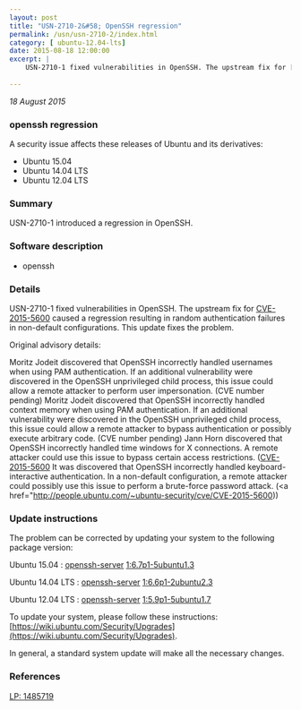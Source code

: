 ```yaml
---
layout: post
title: "USN-2710-2&#58; OpenSSH regression"
permalink: /usn/usn-2710-2/index.html
category: [ ubuntu-12.04-lts]
date: 2015-08-18 12:00:00
excerpt: |
    USN-2710-1 fixed vulnerabilities in OpenSSH. The upstream fix for [CVE-2015-5600](http://people.ubuntu.com/~ubuntu-security/cve/CVE-2015-5600) caused a regression resulting in random authentication failures in non-default configurations. This update fixes the problem.
    
--- 
```

 
 

*18 August 2015*

### openssh regression

A security issue affects these releases of Ubuntu and its derivatives:

* Ubuntu 15.04
* Ubuntu 14.04 LTS
* Ubuntu 12.04 LTS

### Summary

USN-2710-1 introduced a regression in OpenSSH. 

### Software description

* openssh 

### Details

USN-2710-1 fixed vulnerabilities in OpenSSH. The upstream fix for [CVE-2015-5600](http://people.ubuntu.com/~ubuntu-security/cve/CVE-2015-5600) caused a regression resulting in random authentication failures in non-default configurations. This update fixes the problem.

Original advisory details:

 Moritz Jodeit discovered that OpenSSH incorrectly handled usernames when using PAM authentication. If an additional vulnerability were discovered in the OpenSSH unprivileged child process, this issue could allow a remote attacker to perform user impersonation. (CVE number pending) Moritz Jodeit discovered that OpenSSH incorrectly handled context memory when using PAM authentication. If an additional vulnerability were discovered in the OpenSSH unprivileged child process, this issue could allow a remote attacker to bypass authentication or possibly execute arbitrary code. (CVE number pending) Jann Horn discovered that OpenSSH incorrectly handled time windows for X connections. A remote attacker could use this issue to bypass certain access restrictions. ([CVE-2015-5600](http://people.ubuntu.com/~ubuntu-security/cve/CVE-2015-5352">CVE-2015-5352</a>) It was discovered that OpenSSH incorrectly handled keyboard-interactive authentication. In a non-default configuration, a remote attacker could possibly use this issue to perform a brute-force password attack. (<a href="http://people.ubuntu.com/~ubuntu-security/cve/CVE-2015-5600)) 

### Update instructions

The problem can be corrected by updating your system to the following package version:

Ubuntu 15.04
 : [openssh-server](https://launchpad.net/ubuntu/+source/openssh) <span> [1:6.7p1-5ubuntu1.3](https://launchpad.net/ubuntu/+source/openssh/1:6.7p1-5ubuntu1.3) </span> 

Ubuntu 14.04 LTS
 : [openssh-server](https://launchpad.net/ubuntu/+source/openssh) <span> [1:6.6p1-2ubuntu2.3](https://launchpad.net/ubuntu/+source/openssh/1:6.6p1-2ubuntu2.3) </span> 

Ubuntu 12.04 LTS
 : [openssh-server](https://launchpad.net/ubuntu/+source/openssh) <span> [1:5.9p1-5ubuntu1.7](https://launchpad.net/ubuntu/+source/openssh/1:5.9p1-5ubuntu1.7) </span> 

To update your system, please follow these instructions: [https://wiki.ubuntu.com/Security/Upgrades](https://wiki.ubuntu.com/Security/Upgrades).

In general, a standard system update will make all the necessary changes. 

### References

 
 [LP: 1485719](https://launchpad.net/bugs/1485719)
 


